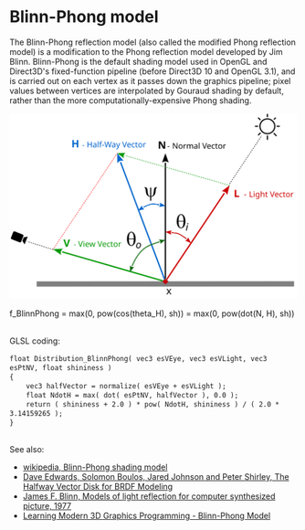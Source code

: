 
# Blinn-Phong model


The Blinn-Phong reflection model (also called the modified Phong reflection model) is a modification to the Phong reflection model developed by Jim Blinn.
Blinn-Phong is the default shading model used in OpenGL and Direct3D's fixed-function pipeline (before Direct3D 10 and OpenGL 3.1),
and is carried out on each vertex as it passes down the graphics pipeline; pixel values between vertices are interpolated by Gouraud shading by default,
rather than the more computationally-expensive Phong shading.

![Half-Way vector](image/light_halfway.svg)

  f_BlinnPhong = max(0, pow(cos(theta_H), sh)) = max(0, pow(dot(N, H), sh))

<br/>
GLSL coding:

    float Distribution_BlinnPhong( vec3 esVEye, vec3 esVLight, vec3 esPtNV, float shininess )
    {
        vec3 halfVector = normalize( esVEye + esVLight );
        float NdotH = max( dot( esPtNV, halfVector ), 0.0 );
        return ( shininess + 2.0 ) * pow( NdotH, shininess ) / ( 2.0 * 3.14159265 );
    }

<br/>
See also:

- [wikipedia, Blinn-Phong shading model](https://en.wikipedia.org/wiki/Blinn%E2%80%93Phong_shading_model)
- [Dave Edwards, Solomon Boulos, Jared Johnson and Peter Shirley, The Halfway Vector Disk for BRDF Modeling](http://www.cs.utah.edu/~boulos/papers/brdftog.pdf)
- [James F. Blinn, Models of light reflection for computer synthesized picture, 1977](http://miffysora.wdfiles.com/local&ndash;files/blinn-model-for-specular-reflection/Blinn.pdf)
- [Learning Modern 3D Graphics Programming - Blinn-Phong Model](https://alfonse.bitbucket.io/oldtut/Illumination/Tut11%20BlinnPhong%20Model.html)
